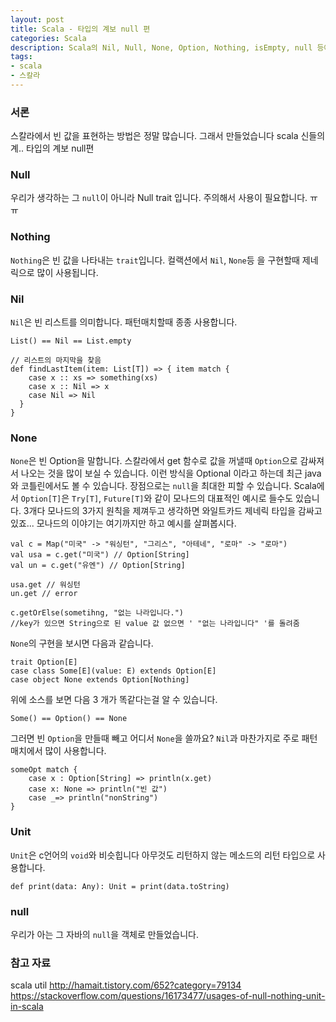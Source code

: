```yaml
---
layout: post
title: Scala - 타입의 계보 null 편
categories: Scala
description: Scala의 Nil, Null, None, Option, Nothing, isEmpty, null 등에 대해 알아봅시다. 
tags:
- scala
- 스칼라
---
```


### 서론

스칼라에서 빈 값을 표현하는 방법은 정말 많습니다. 그래서 만들었습니다 scala 신들의 계.. 타입의 계보 null편

### Null

우리가 생각하는 그 `null`이 아니라 Null trait 입니다. 주의해서 사용이 필요합니다. ㅠㅠ

### Nothing
`Nothing`은 빈 값을 나타내는 `trait`입니다. 컬랙션에서 `Nil`, `None`등 을 구현할때 제네릭으로 많이 사용됩니다.

### Nil

`Nil`은 빈 리스트를 의미합니다. 패턴매치할때 종종 사용합니다.

    List() == Nil == List.empty
    
    // 리스트의 마지막을 찾음
    def findLastItem(item: List[T]) => { item match {
        case x :: xs => something(xs)
        case x :: Nil => x
        case Nil => Nil
      }
    }

### None

`None`은 빈 Option을 말합니다. 스칼라에서 get 함수로 값을 꺼낼때 `Option`으로 감싸져서 나오는 것을 많이 보실 수 있습니다. 
이런 방식을 Optional 이라고 하는데 최근 java와 코틀린에서도 볼 수 있습니다. 장점으로는 `null`을 최대한 피할 수 있습니다.
Scala에서 `Option[T]`은 `Try[T]`, `Future[T]`와 같이 모나드의 대표적인 예시로 들수도 있습니다. 3개다 모나드의 3가지 원칙을 제껴두고 생각하면
와일트카드 제네릭 타입을 감싸고 있죠... 모나드의 이야기는 여기까지만 하고 예시를 살펴봅시다.

    val c = Map("미국" -> "워싱턴", "그리스", "아테네", "로마" -> "로마")
    val usa = c.get("미국") // Option[String]
    val un = c.get("유엔") // Option[String]
    
    usa.get // 워싱턴
    un.get // error
    
    c.getOrElse(sometihng, "없는 나라입니다.")
    //key가 있으면 String으로 된 value 값 없으면 ' "없는 나라입니다" '를 돌려줌

`None`의 구현을 보시면 다음과 같습니다.

    trait Option[E]
    case class Some[E](value: E) extends Option[E]
    case object None extends Option[Nothing]
    
위에 소스를 보면 다음 3 개가 똑같다는걸 알 수 있습니다.

    Some() == Option() == None

그러면 빈 `Option`을 만들때 빼고 어디서 `None`을 쓸까요? `Nil`과 마찬가지로 주로 패턴매치에서 많이 사용합니다.

    someOpt match {
        case x : Option[String] => println(x.get)
        case x: None => println("빈 값")
        case _=> println("nonString")
    }
    
### Unit

`Unit`은 c언어의 `void`와 비슷힙니다 아무것도 리턴하지 않는 메소드의 리턴 타입으로 사용합니다.

    def print(data: Any): Unit = print(data.toString)

### null

우리가 아는 그 자바의 `null`을 객체로 만들었습니다.



### 참고 자료

scala util
http://hamait.tistory.com/652?category=79134
https://stackoverflow.com/questions/16173477/usages-of-null-nothing-unit-in-scala

